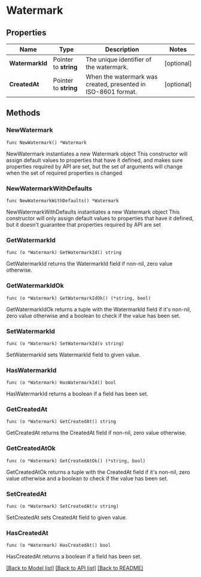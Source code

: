 # Watermark

## Properties

Name | Type | Description | Notes
------------ | ------------- | ------------- | -------------
**WatermarkId** | Pointer to **string** | The unique identifier of the watermark. | [optional] 
**CreatedAt** | Pointer to **string** | When the watermark was created, presented in ISO-8601 format. | [optional] 

## Methods

### NewWatermark

`func NewWatermark() *Watermark`

NewWatermark instantiates a new Watermark object
This constructor will assign default values to properties that have it defined,
and makes sure properties required by API are set, but the set of arguments
will change when the set of required properties is changed

### NewWatermarkWithDefaults

`func NewWatermarkWithDefaults() *Watermark`

NewWatermarkWithDefaults instantiates a new Watermark object
This constructor will only assign default values to properties that have it defined,
but it doesn't guarantee that properties required by API are set

### GetWatermarkId

`func (o *Watermark) GetWatermarkId() string`

GetWatermarkId returns the WatermarkId field if non-nil, zero value otherwise.

### GetWatermarkIdOk

`func (o *Watermark) GetWatermarkIdOk() (*string, bool)`

GetWatermarkIdOk returns a tuple with the WatermarkId field if it's non-nil, zero value otherwise
and a boolean to check if the value has been set.

### SetWatermarkId

`func (o *Watermark) SetWatermarkId(v string)`

SetWatermarkId sets WatermarkId field to given value.

### HasWatermarkId

`func (o *Watermark) HasWatermarkId() bool`

HasWatermarkId returns a boolean if a field has been set.

### GetCreatedAt

`func (o *Watermark) GetCreatedAt() string`

GetCreatedAt returns the CreatedAt field if non-nil, zero value otherwise.

### GetCreatedAtOk

`func (o *Watermark) GetCreatedAtOk() (*string, bool)`

GetCreatedAtOk returns a tuple with the CreatedAt field if it's non-nil, zero value otherwise
and a boolean to check if the value has been set.

### SetCreatedAt

`func (o *Watermark) SetCreatedAt(v string)`

SetCreatedAt sets CreatedAt field to given value.

### HasCreatedAt

`func (o *Watermark) HasCreatedAt() bool`

HasCreatedAt returns a boolean if a field has been set.


[[Back to Model list]](../README.md#documentation-for-models) [[Back to API list]](../README.md#documentation-for-api-endpoints) [[Back to README]](../README.md)


